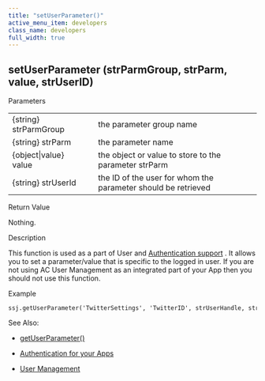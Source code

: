 ```yaml
---
title: "setUserParameter()"
active_menu_item: developers
class_name: developers
full_width: true
---
```



## setUserParameter (strParmGroup, strParm, value, strUserID)

Parameters

<table>
<tr>
<td width="181">
{string} strParmGroup

</td>
<td width="18">
</td>
<td width="681">
the parameter group name

</td>
</tr>
<tr>
<td width="181">
{string} strParm

</td>
<td width="18">
</td>
<td width="681">
the parameter name

</td>
</tr>
<tr>
<td width="181">
{object|value} value

</td>
<td width="18">
</td>
<td width="681">
the object or value to store to the parameter strParm

</td>
</tr>
<tr>
<td width="181">
{string} strUserId

</td>
<td width="18">
</td>
<td width="681">
the ID of the user for whom the parameter should be retrieved

</td>
</tr>
</table>

Return Value

Nothing.

Description

This function is used as a part of User and [Authentication support](../../../../product-guide/advanced-features/authentication-for-your-apps/index) . It allows you to set a parameter/value that is specific to the logged in user. If you are not using AC User Management as an integrated part of your App then you should not use this function.

Example

    ssj.getUserParameter('TwitterSettings', 'TwitterID', strUserHandle, strUserID);
   

See Also:

 - [getUserParameter()](getuserparameter)

 - [Authentication for your Apps](../../../../product-guide/advanced-features/authentication-for-your-apps/index)

 - [User Management](../../sys-object/user-management/index)


